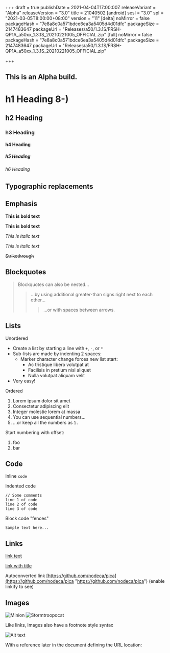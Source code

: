 +++
draft = true
publishDate = 2021-04-04T17:00:00Z
releaseVariant = "Alpha"
releaseVersion = "3.0"
title = 21040502
[android]
sesl = "3.0"
spl = "2021-03-05T8:00:00+08:00"
version = "11"
[delta]
noMirror = false
packageHash = "7e8a8c0a571bdce6ea3a5405d4d01dfc"
packageSize = 2147483647
packageUrl = "Releases/a50/1.3.1S/FRSH-QP1A_a50xx_1.3.1S_20210221005_OFFICIAL.zip"
[full]
noMirror = false
packageHash = "7e8a8c0a571bdce6ea3a5405d4d01dfc"
packageSize = 2147483647
packageUrl = "Releases/a50/1.3.1S/FRSH-QP1A_a50xx_1.3.1S_20210221005_OFFICIAL.zip"

+++
## This is an Alpha build.

# h1 Heading 8-)

## h2 Heading

### h3 Heading

#### h4 Heading

##### h5 Heading

###### h6 Heading

## Typographic replacements

## Emphasis

**This is bold text**

**This is bold text**

_This is italic text_

_This is italic text_

~~Strikethrough~~

## Blockquotes

> Blockquotes can also be nested...
>
> > ...by using additional greater-than signs right next to each other...
> >
> > > ...or with spaces between arrows.

## Lists

Unordered

* Create a list by starting a line with `+`, `-`, or `*`
* Sub-lists are made by indenting 2 spaces:
  * Marker character change forces new list start:
    * Ac tristique libero volutpat at
    * Facilisis in pretium nisl aliquet
    * Nulla volutpat aliquam velit
* Very easy!

Ordered

1. Lorem ipsum dolor sit amet
2. Consectetur adipiscing elit
3. Integer molestie lorem at massa
4. You can use sequential numbers...
5. ...or keep all the numbers as `1.`

Start numbering with offset:

1. foo
2. bar

## Code

Inline `code`

Indented code

    // Some comments
    line 1 of code
    line 2 of code
    line 3 of code

Block code "fences"

    Sample text here...

## Links

[link text](http://dev.nodeca.com)

[link with title](http://nodeca.github.io/pica/demo/ "title text!")

Autoconverted link [https://github.com/nodeca/pica](https://github.com/nodeca/pica "https://github.com/nodeca/pica") (enable linkify to see)

## Images

![Minion](https://octodex.github.com/images/minion.png) ![Stormtroopocat](https://octodex.github.com/images/stormtroopocat.jpg "The Stormtroopocat")

Like links, Images also have a footnote style syntax

![Alt text](https://octodex.github.com/images/dojocat.jpg "The Dojocat")

With a reference later in the document defining the URL location: